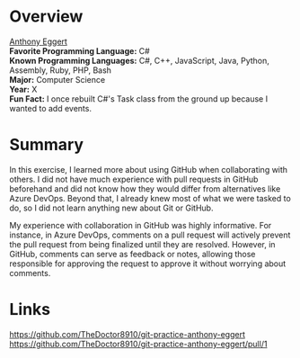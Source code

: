 
# Overview

<ins>Anthony Eggert</ins><br>
**Favorite Programming Language:** C#<br>
**Known Programming Languages:** C#, C++, JavaScript, Java, Python, Assembly, Ruby, PHP, Bash<br>
**Major:** Computer Science<br>
**Year:** X<br>
**Fun Fact:** I once rebuilt C#'s Task class from the ground up because I wanted to add events.

# Summary

In this exercise, I learned more about using GitHub when collaborating with others. I did not have much experience with pull requests in GitHub beforehand and did not know how they would differ from alternatives like Azure DevOps. Beyond that, I already knew most of what we were tasked to do, so I did not learn anything new about Git or GitHub.

My experience with collaboration in GitHub was highly informative. For instance, in Azure DevOps, comments on a pull request will actively prevent the pull request from being finalized until they are resolved. However, in GitHub, comments can serve as feedback or notes, allowing those responsible for approving the request to approve it without worrying about comments.

# Links

<https://github.com/TheDoctor8910/git-practice-anthony-eggert>
<https://github.com/TheDoctor8910/git-practice-anthony-eggert/pull/1>
